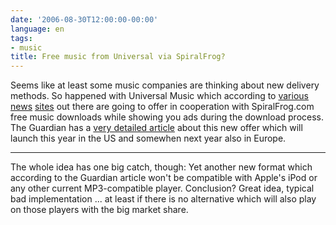 ```yaml
---
date: '2006-08-30T12:00:00-00:00'
language: en
tags:
- music
title: Free music from Universal via SpiralFrog?
---
```



Seems like at least some music companies are thinking about new delivery methods. So happened with Universal Music which according to [various](http://www.aurum3.com/newtech/index.php?option=com_content&task=view&id=177&Itemid=18) [news](http://news.yahoo.com/s/nm/20060829/tc_nm/spiralfrog_dc) [sites](http://webtwitcher.newsvine.com/_news/2006/08/30/344918-spiralfrog-puts-music-downloads-in-price-freefall) out there are going to offer in cooperation with SpiralFrog.com free music downloads while showing you ads during the download process. The Guardian has a [very detailed article](http://business.guardian.co.uk/story/0,,1860928,00.html) about this new offer which will launch this year in the US and somewhen next year also in Europe. 

-------------------------------



The whole idea has one big catch, though: Yet another new format which according to the Guardian article won't be compatible with Apple's iPod or any other current MP3-compatible player. Conclusion? Great idea, typical bad implementation ... at least if there is no alternative which will also play on those players with the big market share.
